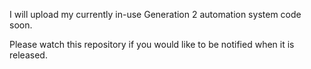 I will upload my currently in-use Generation 2 automation system code soon.

Please watch this repository if you would like to be notified when it is released.
